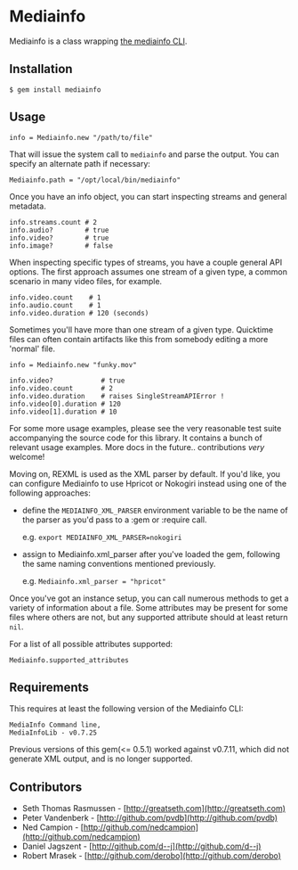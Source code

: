 # Mediainfo

Mediainfo is a class wrapping [the mediainfo CLI](http://mediainfo.sourceforge.net).

## Installation
    
    $ gem install mediainfo
    
## Usage
    
    info = Mediainfo.new "/path/to/file"
    
That will issue the system call to `mediainfo` and parse the output. 
You can specify an alternate path if necessary:
    
    Mediainfo.path = "/opt/local/bin/mediainfo"
    
Once you have an info object, you can start inspecting streams and general metadata.
    
    info.streams.count # 2
    info.audio?        # true
    info.video?        # true
    info.image?        # false
    
When inspecting specific types of streams, you have a couple general API options. The 
first approach assumes one stream of a given type, a common scenario in many video files, 
for example.
    
    info.video.count    # 1
    info.audio.count    # 1
    info.video.duration # 120 (seconds)
    
Sometimes you'll have more than one stream of a given type. Quicktime files can often 
contain artifacts like this from somebody editing a more 'normal' file.
    
    info = Mediainfo.new "funky.mov"
    
    info.video?            # true
    info.video.count       # 2
    info.video.duration    # raises SingleStreamAPIError !
    info.video[0].duration # 120
    info.video[1].duration # 10
    
For some more usage examples, please see the very reasonable test suite accompanying the source code 
for this library. It contains a bunch of relevant usage examples. More docs in the future.. contributions 
*very* welcome!

Moving on, REXML is used as the XML parser by default. If you'd like, you can 
configure Mediainfo to use Hpricot or Nokogiri instead using one of 
the following approaches:

  * define the `MEDIAINFO_XML_PARSER` environment variable to be the 
    name of the parser as you'd pass to a :gem or :require call. 
    
    e.g. `export MEDIAINFO_XML_PARSER=nokogiri`
    
  * assign to Mediainfo.xml_parser after you've loaded the gem, 
    following the same naming conventions mentioned previously.
    
    e.g. `Mediainfo.xml_parser = "hpricot"`
    

Once you've got an instance setup, you can call numerous methods to get 
a variety of information about a file. Some attributes may be present 
for some files where others are not, but any supported attribute 
should at least return `nil`.

For a list of all possible attributes supported:
  
    Mediainfo.supported_attributes
  
## Requirements

This requires at least the following version of the Mediainfo CLI:
  
    MediaInfo Command line,
    MediaInfoLib - v0.7.25
  
Previous versions of this gem(<= 0.5.1) worked against v0.7.11, which did not 
generate XML output, and is no longer supported.

## Contributors

* Seth Thomas Rasmussen - [http://greatseth.com](http://greatseth.com)
* Peter Vandenberk      - [http://github.com/pvdb](http://github.com/pvdb)
* Ned Campion           - [http://github.com/nedcampion](http://github.com/nedcampion)
* Daniel Jagszent       - [http://github.com/d--j](http://github.com/d--j)
* Robert Mrasek         - [http://github.com/derobo](http://github.com/derobo)
